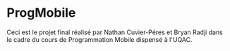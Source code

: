 # ProgMobile
Ceci est le projet final réalisé par Nathan Cuvier-Péres et Bryan Radji dans le cadre du cours de Programmation Mobile dispensé à l'UQAC.
